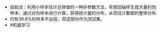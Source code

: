 - 自助法：利用小样本估计总体值的一种非参数方法，有放回抽样生成大量的伪样本，通过对伪样本进行计算，获得统计量的分布，从而估计数据的整体分布.
- 约有36.8%的样本不出现，将这部分作为测试集。
- #机器学习